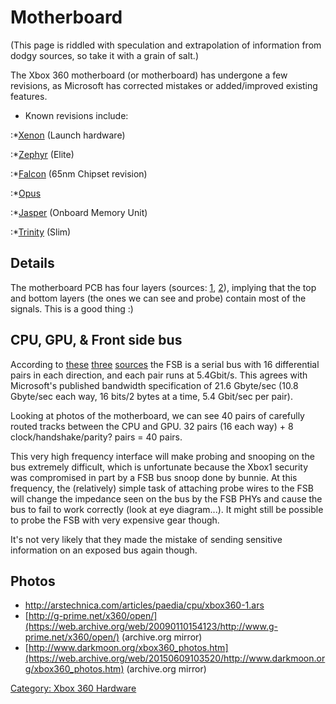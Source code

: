 # Motherboard

(This page is riddled with speculation and extrapolation of information
from dodgy sources, so take it with a grain of salt.)

The Xbox 360 motherboard (or motherboard) has undergone a few revisions,
as Microsoft has corrected mistakes or added/improved existing features.

- Known revisions include:

:\*[Xenon](../Xenon_(Motherboard)) (Launch hardware)

:\*[Zephyr](../Zephyr) (Elite)

:\*[Falcon](../Falcon) (65nm Chipset revision)

:\*[Opus](../Opus)

:\*[Jasper](../Jasper) (Onboard Memory Unit)

:\*[Trinity](../Trinity) (Slim)

## Details

The motherboard PCB has four layers (sources:
[1](https://web.archive.org/web/20100328024533/http://www.ccw.com.cn/notebook/pczx/sy/htm2005/20051028_16OMI.htm),
[2](http://www.anandtech.com/video/showdoc.aspx?i=2414)), implying that
the top and bottom layers (the ones we can see and probe) contain most
of the signals. This is a good thing :)

## CPU, GPU, & Front side bus

According to
[these](https://web.archive.org/web/20100328024533/http://www.ccw.com.cn/notebook/pczx/sy/htm2005/20051028_16OMI.htm)
[three](http://www.cdrinfo.com/images/uploaded/Xbox_Architecture_large.gif)
[sources](http://en.wikipedia.org/wiki/Xbox_360#Hardware_specifications)
the FSB is a serial bus with 16 differential pairs in each direction,
and each pair runs at 5.4Gbit/s. This agrees with Microsoft's published
bandwidth specification of 21.6 Gbyte/sec (10.8 Gbyte/sec each way, 16
bits/2 bytes at a time, 5.4 Gbit/sec per pair).

Looking at photos of the motherboard, we can see 40 pairs of carefully
routed tracks between the CPU and GPU. 32 pairs (16 each way) + 8
clock/handshake/parity? pairs = 40 pairs.

This very high frequency interface will make probing and snooping on the
bus extremely difficult, which is unfortunate because the Xbox1 security
was compromised in part by a FSB bus snoop done by bunnie. At this
frequency, the (relatively) simple task of attaching probe wires to the
FSB will change the impedance seen on the bus by the FSB PHYs and cause
the bus to fail to work correctly (look at eye diagram...). It might
still be possible to probe the FSB with very expensive gear though.

It's not very likely that they made the mistake of sending sensitive
information on an exposed bus again though.

## Photos

  - <http://arstechnica.com/articles/paedia/cpu/xbox360-1.ars>
  - [http://g-prime.net/x360/open/](https://web.archive.org/web/20090110154123/http://www.g-prime.net/x360/open/) \(archive.org mirror\)
  - [http://www.darkmoon.org/xbox360_photos.htm](https://web.archive.org/web/20150609103520/http://www.darkmoon.org/xbox360_photos.htm) \(archive.org mirror\)

[Category: Xbox 360 Hardware](../Category_Xbox360_Hardware)
